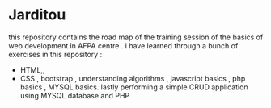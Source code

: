 # Jarditou
this repository contains the road map of the training session of the basics of web development in AFPA centre . 
i have learned through a bunch of exercises in this repository :
 * HTML,,
 * CSS , bootstrap , understanding algorithms , javascript basics , php basics , MYSQL basics.
lastly performing a simple CRUD application using MYSQL database and PHP
